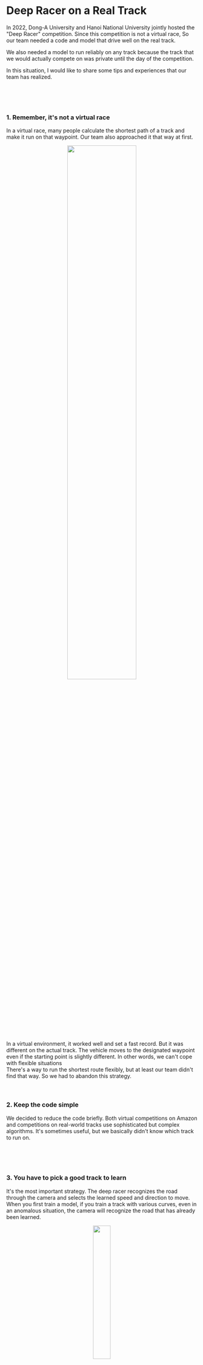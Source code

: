 # Deep Racer on a Real Track



In 2022, Dong-A University and Hanoi National University jointly hosted the "Deep Racer" competition. Since this competition is not a virtual race, So our team needed a code and model that drive well on the real track.

We also needed a model to run reliably on any track because the track that we would actually compete on was private until the day of the competition.

In this situation, I would like to share some tips and experiences that our team has realized.


<br/><br/><br/>




### 1. Remember, it's not a virtual race
In a virtual race, many people calculate the shortest path of a track and make it run on that waypoint. Our team also approached it that way at first.<br/>

<p align="center"><img src="https://github.com/iamniddi/DeepRacer/assets/110338470/fb199964-296c-4279-b42e-52851118f36b" width="60%" height="60%"></p>

In a virtual environment, it worked well and set a fast record. But it was different on the actual track. The vehicle moves to the designated waypoint even if the starting point is slightly different. In other words, we can't cope with flexible situations
<br/>
There's a way to run the shortest route flexibly, but at least our team didn't find that way. So we had to abandon this strategy. 
<br/><br/><br/>


### 2. Keep the code simple
We decided to reduce the code briefly. Both virtual competitions on Amazon and competitions on real-world tracks use sophisticated but complex algorithms. It's sometimes useful, but we basically didn't know which track to run on.

<br/><br/><br/>

### 3. You have to pick a good track to learn
It's the most important strategy. The deep racer recognizes the road through the camera and selects the learned speed and direction to move.  
When you first train a model, if you train a track with various curves, even in an anomalous situation, the camera will recognize the road that has already been learned.

<p align="center"><img src="https://github.com/iamniddi/DeepRacer/assets/110338470/1be071d2-727c-470c-9bf7-c28a3c9f8cd2" width="30%" height="30%"></p>
<br/>
We found that track is "Bowie Track".There are various directions in various directions and stable than it.



Models learned from Bowie Track also run reliably on other tracks. We also confirmed that it runs steadily when it is driven on a real track.

<p align="center"><img src="https://github.com/iamniddi/DeepRacer/assets/110338470/790c1670-8ee7-42db-aa90-0e78b77f3ccc" width="60%" height="60%"></p>
<br/><br/><br/>

### 4. Calibration

Finally, you need to adjust the "calibration" of the deep racer machine, but it's really sensory-dependent. Prepare the vehicle and track, change the value little by little, and find the right value


<br/><br/><br/>
### Our model

After two hours of learning with the code I put up, It showed a stable, upward graph. And as a result, our team won.
<p align="center"><img src="https://github.com/iamniddi/DeepRacer/assets/110338470/6b5a4531-6863-4630-ab32-9af23948f43a" width="60%" height="60%"></p>
<br/><br/>

<p align="center">

<img src="https://github.com/iamniddi/DeepRacer/assets/110338470/f0fd1eb1-ef9f-44c8-9f54-0f452895796c">

</p>

![2](https://github.com/iamniddi/DeepRacer/assets/110338470/f0fd1eb1-ef9f-44c8-9f54-0f452895796c)

![1](https://github.com/iamniddi/DeepRacer/assets/110338470/5c13bb3c-1987-48bf-9bd2-71de1df51245)

<br/><br/><br/>



### review of the competition

In 2022, we went to Hanoi, Vietnam. Received hospitality from Hanoi National University. I was lucky to win. Hanoi was a wonderful city


2023 now. Students from Hanoi National University came to Korea this time. I participated in the competition again this time and put a lot of effort into it, and paid for the aws server cost with my own money.

However, I was suddenly informed by the university that I could not participate in the competition. I was not apologised for my efforts and expenses, and everything went to nothing. I had the worst experience. I don't want this to happen again

Fortunately, my team without me won the championship, and I felt rewarded
